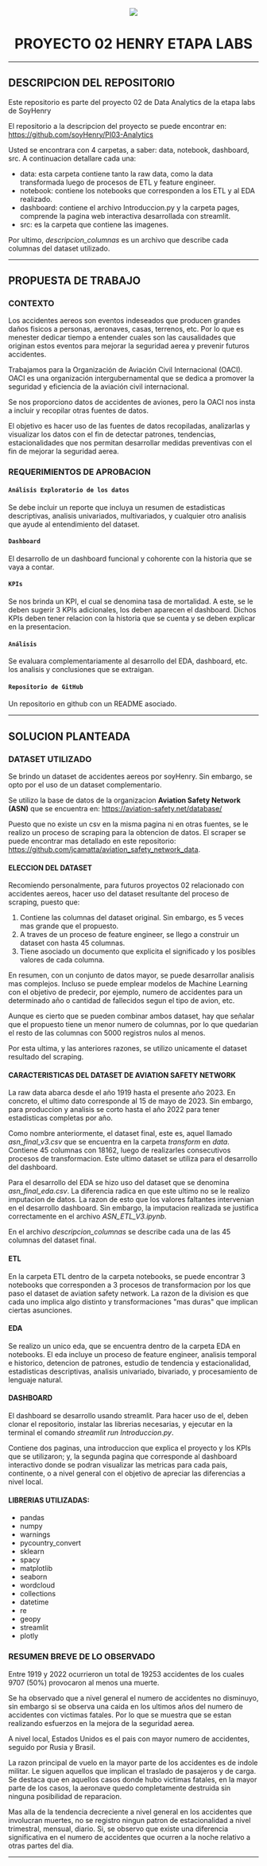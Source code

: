 <p align=center><img src="./src/presentacion.jpg"><p>

<h1 align=center> PROYECTO 02 HENRY ETAPA LABS </h1>


<hr>
<h2> DESCRIPCION DEL REPOSITORIO </h2>

Este repositorio es parte del proyecto 02 de Data Analytics de la etapa labs de SoyHenry

El repositorio a la descripcion del proyecto se puede encontrar en: https://github.com/soyHenry/PI03-Analytics

Usted se encontrara con 4 carpetas, a saber: data, notebook, dashboard, src. A continuacion detallare cada una:

- data: esta carpeta contiene tanto la raw data, como la data transformada luego de procesos de ETL y feature engineer.
- notebook: contiene los notebooks que corresponden a los ETL y al EDA realizado.
- dashboard: contiene el archivo Introduccion.py y la carpeta pages, comprende la pagina web 
interactiva desarrollada con streamlit.
- src: es la carpeta que contiene las imagenes.

Por ultimo, *descripcion_columnas* es un archivo que describe
cada columnas del dataset utilizado.

<hr>
<h2> PROPUESTA DE TRABAJO </h2>

<h3>CONTEXTO</h3>
Los accidentes aereos son eventos indeseados que producen grandes daños fisicos a personas, aeronaves, casas, terrenos, etc.
Por lo que es menester dedicar tiempo a entender cuales son las causalidades que originan estos eventos para mejorar la
seguridad aerea y prevenir futuros accidentes.

Trabajamos para la Organización de Aviación Civil Internacional (OACI). OACI es una organización intergubernamental que se 
dedica a promover la seguridad y eficiencia de la aviación civil internacional. 

Se nos proporciono datos de accidentes de aviones, pero la OACI nos insta a incluir y recopilar otras fuentes de datos.

El objetivo es hacer uso de las fuentes de datos recopiladas, analizarlas y visualizar los datos con el fin de detectar 
patrones, tendencias, estacionalidades que nos permitan desarrollar medidas preventivas con el fin de mejorar la 
seguridad aerea.

<h3> REQUERIMIENTOS DE APROBACION </h3>

#### `Análisis Exploratorio de los datos`
Se debe incluir un reporte que incluya un resumen de estadisticas descriptivas, analisis univariados, multivariados, y 
cualquier otro analisis que ayude al entendimiento del dataset.

#### `Dashboard`
El desarrollo de un dashboard funcional y cohorente con la historia que se vaya a contar.

#### `KPIs`
Se nos brinda un KPI, el cual se denomina tasa de mortalidad. A este, se le deben sugerir 3 KPIs adicionales, los 
deben aparecen el dashboard. Dichos KPIs deben tener relacion con la historia que se cuenta y se deben explicar en la 
presentacion.

#### `Análisis`
Se evaluara complementariamente al desarrollo del EDA, dashboard, etc. los analisis y conclusiones que se extraigan.

#### `Repositorio de GitHub`
Un repositorio en github con un README asociado.

<hr>
<h2> SOLUCION PLANTEADA </h2>

### DATASET UTILIZADO

Se brindo un dataset de accidentes aereos por soyHenry. Sin embargo, se opto por el uso de un dataset complementario.

Se utilizo la base de datos de la organizacion **Aviation Safety Network (ASN)** que se encuentra en:
https://aviation-safety.net/database/

Puesto que no existe un csv en la misma pagina ni en otras fuentes, se le realizo un proceso de scraping para la 
obtencion de datos. El scraper se puede encontrar mas detallado en este repositorio: 
https://github.com/jcamatta/aviation_safety_network_data.

#### ELECCION DEL DATASET
Recomiendo personalmente, para futuros proyectos 02 relacionado con accidentes aereos, hacer uso del dataset resultante 
del proceso de scraping, puesto que:

1. Contiene las columnas del dataset original. Sin embargo, es 5 veces mas grande que el propuesto.
2. A traves de un proceso de feature engineer, se llego a construir un dataset con hasta 45 columnas.
3. Tiene asociado un documento que explicita el significado y los posibles valores de cada columna.

En resumen, con un conjunto de datos mayor, se puede desarrollar analisis mas complejos. Incluso se puede 
emplear modelos de Machine Learning con el objetivo de predecir, por ejemplo, numero de accidentes para un determinado 
año o cantidad de fallecidos segun el tipo de avion, etc.

Aunque es cierto que se pueden combinar ambos dataset, hay que señalar que el propuesto tiene un menor numero de 
columnas, por lo que quedarian el resto de las columnas con 5000 registros nulos al menos.

Por esta ultima, y las anteriores razones, se utilizo unicamente el dataset resultado del scraping.

#### CARACTERISTICAS DEL DATASET DE AVIATION SAFETY NETWORK
La raw data abarca desde el año 1919 hasta el presente año 2023. En concreto, el ultimo dato corresponde 
al 15 de mayo de 2023. Sin embargo, para produccion y analisis se corto hasta el año 2022 para tener estadisticas 
completas por año.

Como nombre anteriormente, el dataset final, este es, aquel llamado *asn_final_v3.csv* que se encuentra en la carpeta
*transform* en *data*. Contiene 45 columnas con 18162, luego de realizarles consecutivos procesos de transformacion. 
Este ultimo dataset se utiliza para el desarrollo del dashboard. 

Para el desarrollo del EDA se hizo uso del dataset que se denomina *asn_final_eda.csv*. La diferencia radica en que este 
ultimo no se le realizo imputacion de datos. La razon de esto que los valores faltantes intervenian en el desarrollo 
dashboard. Sin embargo, la imputacion realizada se justifica correctamente en el archivo *ASN_ETL_V3.ipynb*.

En el archivo *descripcion_columnas* se describe cada una de las 45 columnas del dataset final.

#### ETL
En la carpeta ETL dentro de la carpeta notebooks, se puede encontrar 3 notebooks que corresponden a 3 procesos de 
transformacion por los que paso el dataset de aviation safety network. La razon de la division es que cada uno implica
algo distinto y transformaciones "mas duras" que implican ciertas asunciones.

#### EDA
Se realizo un unico eda, que se encuentra dentro de la carpeta EDA en notebooks. El eda incluye un proceso de feature 
engineer, analisis temporal e historico, detencion de patrones, estudio de tendencia y estacionalidad, estadisticas 
descriptivas, analisis univariado, bivariado, y procesamiento de lenguaje natural.

#### DASHBOARD
El dashboard se desarrollo usando streamlit. Para hacer uso de el, deben clonar el repositorio, instalar las librerias 
necesarias, y ejecutar en la terminal el comando *streamlit run Introduccion.py*.

Contiene dos paginas, una introduccion que explica el proyecto y los KPIs que se utilizaron; y, la segunda pagina
que corresponde al dashboard interactivo donde se podran visualizar las metricas para cada pais, continente, o a nivel 
general con el objetivo de apreciar las diferencias a nivel local. 

#### LIBRERIAS UTILIZADAS:
- pandas
- numpy
- warnings
- pycountry_convert
- sklearn
- spacy
- matplotlib
- seaborn
- wordcloud
- collections
- datetime
- re
- geopy
- streamlit
- plotly

### RESUMEN BREVE DE LO OBSERVADO

Entre 1919 y 2022 ocurrieron un total de 19253 accidentes de los cuales 9707 (50%) provocaron al menos una muerte.

Se ha observado que a nivel general el numero de accidentes no disminuyo, sin embargo si se observa una caida en los 
ultimos años del numero de accidentes con victimas fatales. Por lo que se muestra que se estan realizando esfuerzos en 
la mejora de la seguridad aerea.

A nivel local, Estados Unidos es el pais con mayor numero de accidentes, seguido por Rusia y Brasil.


La razon principal de vuelo en la mayor parte de los accidentes es de indole militar. Le siguen aquellos que implican 
el traslado de pasajeros y de carga. Se destaca que en aquellos casos donde hubo victimas fatales, en la mayor parte de 
los casos, la aeronave quedo completamente destruida sin ninguna posibilidad de reparacion.

Mas alla de la tendencia decreciente a nivel general en los accidentes que involucran muertes, no se registro
ningun patron de estacionalidad a nivel trimestral, mensual, diario. Si, se observo que existe una diferencia 
significativa en el numero de accidentes que ocurren a la noche relativo a otras partes del dia.
<hr>

